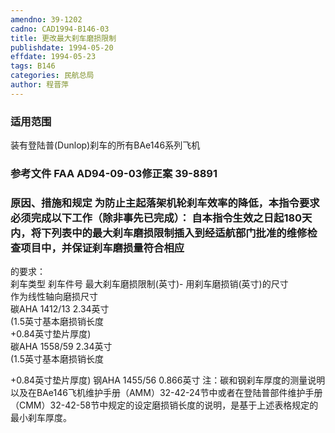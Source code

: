 ```yaml
---
amendno: 39-1202
cadno: CAD1994-B146-03
title: 更改最大刹车磨损限制
publishdate: 1994-05-20
effdate: 1994-05-23
tags: B146
categories: 民航总局
author: 程晋萍
---
```


### 适用范围 
装有登陆普(Dunlop)刹车的所有BAe146系列飞机

<!--more-->
### 参考文件    FAA AD94-09-03修正案 39-8891 

### 原因、措施和规定 为防止主起落架机轮刹车效率的降低，本指令要求必须完成以下工作（除非事先已完成）：     自本指令生效之日起180天内，将下列表中的最大刹车磨损限制插入到经适航部门批准的维修检查项目中，并保证刹车磨损量符合相应
的要求：  
刹车类型  刹车件号  最大刹车磨损限制(英寸)- 
                      用刹车磨损销(英寸)的尺寸  
                      作为线性轴向磨损尺寸  
碳AHA  1412/13  2.34英寸  
(1.5英寸基本磨损销长度  
+0.84英寸垫片厚度)  
碳AHA  1558/59  2.34英寸  
(1.5英寸基本磨损销长度  

  
+0.84英寸垫片厚度) 钢AHA 1455/56 0.866英寸 
    注：碳和钢刹车厚度的测量说明以及在BAe146飞机维护手册（AMM）32-42-24节中或者在登陆普部件维护手册（CMM）32-42-58节中规定的设定磨损销长度的说明，是基于上述表格规定的最小刹车厚度。
